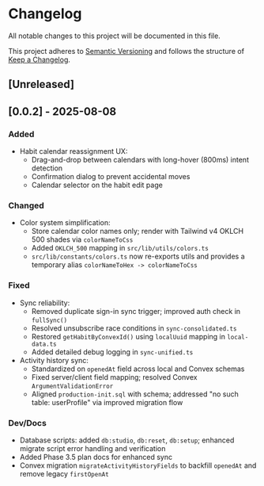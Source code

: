 # Changelog

All notable changes to this project will be documented in this file.

This project adheres to [Semantic Versioning](https://semver.org/) and follows the
structure of [Keep a Changelog](https://keepachangelog.com/en/1.1.0/).

## [Unreleased]

## [0.0.2] - 2025-08-08

### Added
- Habit calendar reassignment UX:
  - Drag-and-drop between calendars with long-hover (800ms) intent detection
  - Confirmation dialog to prevent accidental moves
  - Calendar selector on the habit edit page

### Changed
- Color system simplification:
  - Store calendar color names only; render with Tailwind v4 OKLCH 500 shades via `colorNameToCss`
  - Added `OKLCH_500` mapping in `src/lib/utils/colors.ts`
  - `src/lib/constants/colors.ts` now re-exports utils and provides a temporary alias `colorNameToHex -> colorNameToCss`

### Fixed
- Sync reliability:
  - Removed duplicate sign-in sync trigger; improved auth check in `fullSync()`
  - Resolved unsubscribe race conditions in `sync-consolidated.ts`
  - Restored `getHabitByConvexId()` using `localUuid` mapping in `local-data.ts`
  - Added detailed debug logging in `sync-unified.ts`
- Activity history sync:
  - Standardized on `openedAt` field across local and Convex schemas
  - Fixed server/client field mapping; resolved Convex `ArgumentValidationError`
  - Aligned `production-init.sql` with schema; addressed "no such table: userProfile" via improved migration flow

### Dev/Docs
- Database scripts: added `db:studio`, `db:reset`, `db:setup`; enhanced migrate script error handling and verification
- Added Phase 3.5 plan docs for enhanced sync
- Convex migration `migrateActivityHistoryFields` to backfill `openedAt` and remove legacy `firstOpenAt`
